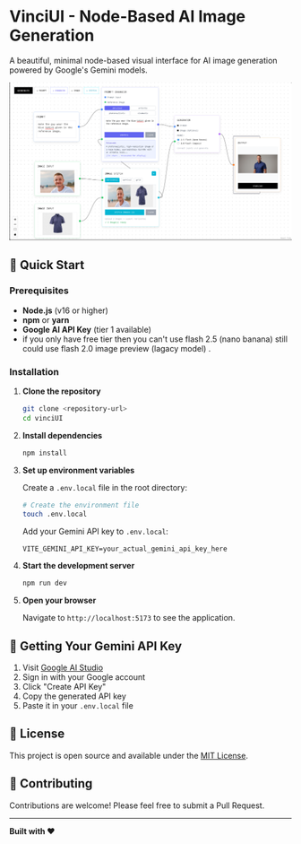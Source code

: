 # VinciUI - Node-Based AI Image Generation

A beautiful, minimal node-based visual interface for AI image generation powered by Google's Gemini models.

![VinciUI Interface](image.png)


## 🚀 Quick Start

### Prerequisites

- **Node.js** (v16 or higher)
- **npm** or **yarn**
- **Google AI API Key** (tier 1 available)
- if you only have free tier then you can't use flash 2.5 (nano banana) still could use flash 2.0 image preview (lagacy model) .
### Installation

1. **Clone the repository**
   ```bash
   git clone <repository-url>
   cd vinciUI
   ```

2. **Install dependencies**
   ```bash
   npm install
   ```

3. **Set up environment variables**
   
   Create a `.env.local` file in the root directory:
   ```bash
   # Create the environment file
   touch .env.local
   ```
   
   Add your Gemini API key to `.env.local`:
   ```env
   VITE_GEMINI_API_KEY=your_actual_gemini_api_key_here
   ```

4. **Start the development server**
   ```bash
   npm run dev
   ```

5. **Open your browser**
   
   Navigate to `http://localhost:5173` to see the application.

## 🔑 Getting Your Gemini API Key

1. Visit [Google AI Studio](https://aistudio.google.com/app/apikey)
2. Sign in with your Google account
3. Click "Create API Key"
4. Copy the generated API key
5. Paste it in your `.env.local` file

## 📝 License

This project is open source and available under the [MIT License](LICENSE).

## 🤝 Contributing

Contributions are welcome! Please feel free to submit a Pull Request.

---

**Built with ❤️**